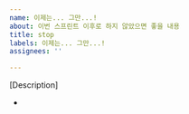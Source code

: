 ```yaml
---
name: 이제는... 그만...!
about: 이번 스프린트 이후로 하지 않았으면 좋을 내용
title: stop
labels: 이제는... 그만...!
assignees: ''

---
```


[Description]
<!-- 이번 스프린트 이후로 하지 않았으면 하거나, 지양해야 할 내용을 작성해주세요! -->

-
